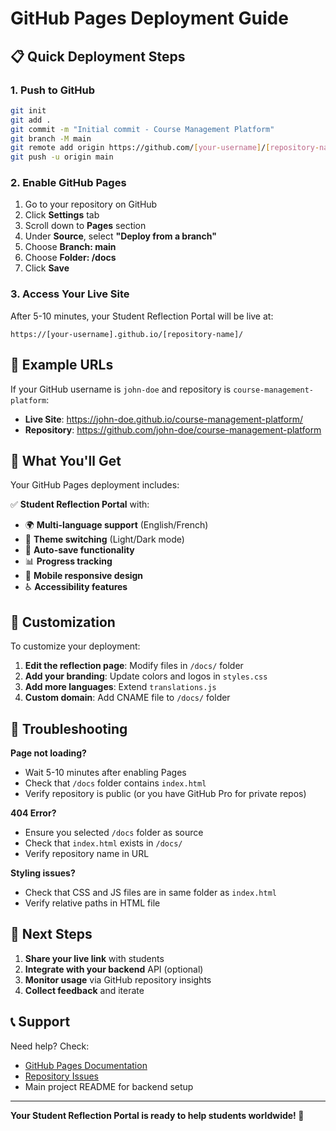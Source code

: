 # GitHub Pages Deployment Guide

## 📋 Quick Deployment Steps

### 1. Push to GitHub
```bash
git init
git add .
git commit -m "Initial commit - Course Management Platform"
git branch -M main
git remote add origin https://github.com/[your-username]/[repository-name].git
git push -u origin main
```

### 2. Enable GitHub Pages
1. Go to your repository on GitHub
2. Click **Settings** tab
3. Scroll down to **Pages** section
4. Under **Source**, select **"Deploy from a branch"**
5. Choose **Branch: main**
6. Choose **Folder: /docs**
7. Click **Save**

### 3. Access Your Live Site
After 5-10 minutes, your Student Reflection Portal will be live at:
```
https://[your-username].github.io/[repository-name]/
```

## 🔗 Example URLs

If your GitHub username is `john-doe` and repository is `course-management-platform`:
- **Live Site**: https://john-doe.github.io/course-management-platform/
- **Repository**: https://github.com/john-doe/course-management-platform

## 📱 What You'll Get

Your GitHub Pages deployment includes:

✅ **Student Reflection Portal** with:
- 🌍 **Multi-language support** (English/French)
- 🌙 **Theme switching** (Light/Dark mode)
- 💾 **Auto-save functionality** 
- 📊 **Progress tracking**
- 📱 **Mobile responsive design**
- ♿ **Accessibility features**

## 🔧 Customization

To customize your deployment:

1. **Edit the reflection page**: Modify files in `/docs/` folder
2. **Add your branding**: Update colors and logos in `styles.css`
3. **Add more languages**: Extend `translations.js`
4. **Custom domain**: Add CNAME file to `/docs/` folder

## 🚨 Troubleshooting

**Page not loading?**
- Wait 5-10 minutes after enabling Pages
- Check that `/docs` folder contains `index.html`
- Verify repository is public (or you have GitHub Pro for private repos)

**404 Error?**
- Ensure you selected `/docs` folder as source
- Check that `index.html` exists in `/docs/`
- Verify repository name in URL

**Styling issues?**
- Check that CSS and JS files are in same folder as `index.html`
- Verify relative paths in HTML file

## 🎯 Next Steps

1. **Share your live link** with students
2. **Integrate with your backend** API (optional)
3. **Monitor usage** via GitHub repository insights
4. **Collect feedback** and iterate

## 📞 Support

Need help? Check:
- [GitHub Pages Documentation](https://docs.github.com/en/pages)
- [Repository Issues](../../issues)
- Main project README for backend setup

---

**Your Student Reflection Portal is ready to help students worldwide! 🌟**
